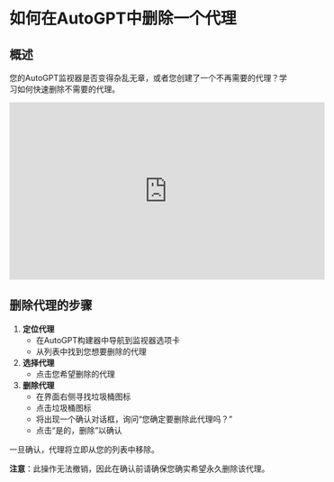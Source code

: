 # **如何在AutoGPT中删除一个代理**

## **概述**

您的AutoGPT监视器是否变得杂乱无章，或者您创建了一个不再需要的代理？学习如何快速删除不需要的代理。

<center><iframe width="560" height="315" src="https://www.youtube.com/embed/oMZklozNga4?si=b2ubsGd5AST0gN-p" title="YouTube视频播放器" frameborder="0" allow="加速计; 自动播放; 剪贴板写入; 加密媒体; 陀螺仪; 画中画; 网页共享" referrerpolicy="严格来源-当跨源时" allowfullscreen></iframe></center>

## **删除代理的步骤**
1. **定位代理**
    * 在AutoGPT构建器中导航到监视器选项卡
    * 从列表中找到您想要删除的代理
2. **选择代理**
    * 点击您希望删除的代理
3. **删除代理**
    * 在界面右侧寻找垃圾桶图标
    * 点击垃圾桶图标
    * 将出现一个确认对话框，询问“您确定要删除此代理吗？”
    * 点击“是的，删除”以确认

一旦确认，代理将立即从您的列表中移除。

**注意**：此操作无法撤销，因此在确认前请确保您确实希望永久删除该代理。